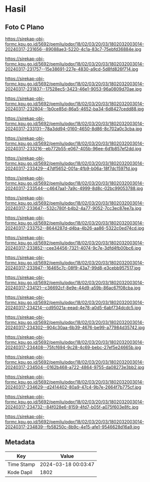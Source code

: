 # Hasil

## Foto C Plano

https://sirekap-obj-formc.kpu.go.id/5692/pemilu/pdpr/18/02/03/20/03/1802032003014-20240317-231656--89088ae3-5220-4c1a-83c7-75ebfd36884e.jpg

https://sirekap-obj-formc.kpu.go.id/5692/pemilu/pdpr/18/02/03/20/03/1802032003014-20240317-231757--15e38691-227e-4830-a9cd-5d8fd826f714.jpg

https://sirekap-obj-formc.kpu.go.id/5692/pemilu/pdpr/18/02/03/20/03/1802032003014-20240317-231837--17528ec5-3423-46e1-9053-96a0809d70ae.jpg

https://sirekap-obj-formc.kpu.go.id/5692/pemilu/pdpr/18/02/03/20/03/1802032003014-20240317-232804--1b0ce85d-86a5-4652-ba34-6d8427cedd88.jpg

https://sirekap-obj-formc.kpu.go.id/5692/pemilu/pdpr/18/02/03/20/03/1802032003014-20240317-233131--78a3dd94-0160-4650-8d86-8c702a0c3cba.jpg

https://sirekap-obj-formc.kpu.go.id/5692/pemilu/pdpr/18/02/03/20/03/1802032003014-20240317-233216--eb772b55-e067-405b-96ee-6d1b857ef2dd.jpg

https://sirekap-obj-formc.kpu.go.id/5692/pemilu/pdpr/18/02/03/20/03/1802032003014-20240317-233429--47df5652-001a-4fb9-b06a-18f7dc1597fd.jpg

https://sirekap-obj-formc.kpu.go.id/5692/pemilu/pdpr/18/02/03/20/03/1802032003014-20240317-233544--c4647aa1-7a9c-4999-8d8c-02bc99053788.jpg

https://sirekap-obj-formc.kpu.go.id/5692/pemilu/pdpr/18/02/03/20/03/1802032003014-20240317-233647--532c780f-b4b2-4a77-9052-7cc3ec87ee7a.jpg

https://sirekap-obj-formc.kpu.go.id/5692/pemilu/pdpr/18/02/03/20/03/1802032003014-20240317-233752--8644287d-d4ba-4b26-aa86-5322c0ed74cd.jpg

https://sirekap-obj-formc.kpu.go.id/5692/pemilu/pdpr/18/02/03/20/03/1802032003014-20240317-233852--cee34456-7321-4074-9c7e-3dfd4fb00bc6.jpg

https://sirekap-obj-formc.kpu.go.id/5692/pemilu/pdpr/18/02/03/20/03/1802032003014-20240317-233947--16465c7c-08f9-43a7-99d8-e3cebb957517.jpg

https://sirekap-obj-formc.kpu.go.id/5692/pemilu/pdpr/18/02/03/20/03/1802032003014-20240317-234121--c36692cf-8e9e-44d9-a59b-86ac67f08cba.jpg

https://sirekap-obj-formc.kpu.go.id/5692/pemilu/pdpr/18/02/03/20/03/1802032003014-20240317-234214--cd95021a-eead-4e78-a0d5-6abf734dcdc5.jpg

https://sirekap-obj-formc.kpu.go.id/5692/pemilu/pdpr/18/02/03/20/03/1802032003014-20240317-234302--904c30aa-6b39-4676-be99-a77984d35742.jpg

https://sirekap-obj-formc.kpu.go.id/5692/pemilu/pdpr/18/02/03/20/03/1802032003014-20240317-234408--75fcf694-9c28-4c69-bebc-27ef5e24665b.jpg

https://sirekap-obj-formc.kpu.go.id/5692/pemilu/pdpr/18/02/03/20/03/1802032003014-20240317-234504--0162b468-a722-4864-9755-da08273e3bb2.jpg

https://sirekap-obj-formc.kpu.go.id/5692/pemilu/pdpr/18/02/03/20/03/1802032003014-20240317-234629--d2414402-80a9-47c4-9b7e-2664f7b775cf.jpg

https://sirekap-obj-formc.kpu.go.id/5692/pemilu/pdpr/18/02/03/20/03/1802032003014-20240317-234732--84f028e6-8159-4fd7-b05f-a075f603e8fc.jpg

https://sirekap-obj-formc.kpu.go.id/5692/pemilu/pdpr/18/02/03/20/03/1802032003014-20240317-234839--fb58250c-8b9c-4e15-afe1-9546628d16a9.jpg


## Metadata

| Key        | Value               |
| ---------- | ------------------- |
| Time Stamp | 2024-03-18 00:03:47 |
| Kode Dapil | 1802                |



